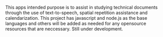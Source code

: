 This apps intended purpose is to assist in studying technical documents through the use of text-to-speech, spatial repetition assistance and calendarization.
This project has javascript and node.js as the base languages and others will be added as needed for any opensource resources that are neccessary.  Still under development.

